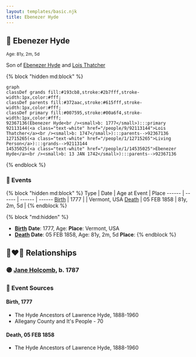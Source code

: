 ```yaml
---
layout: templates/basic.njk
title: Ebenezer Hyde
---
```

## 🔵 Ebenezer Hyde
<small>Age: 81y, 2m, 5d</small>

Son of [Ebenezer Hyde](/people/1/14535025) and [Lois Thatcher](/people/9/92113144)

{% block "hidden md:block" %}
```mermaid
graph
classDef grands fill:#193cb8,stroke:#2b7fff,stroke-width:1px,color:#fff;
classDef parents fill:#372aac,stroke:#615fff,stroke-width:1px,color:#fff;
classDef primary fill:#007595,stroke:#00a6f4,stroke-width:1px,color:#fff;
92367136(Ebenezer Hyde<br /><small>b: 1777</small>):::primary
92113144(<a class="text-white" href="/people/9/92113144">Lois Thatcher</a><br /><small>b: 1747</small>):::parents-->92367136
12715265(<a class="text-white" href="/people/1/12715265">Living Person</a>):::grands-->92113144
14535025(<a class="text-white" href="/people/1/14535025">Ebenezer Hyde</a><br /><small>b: 13 JAN 1742</small>):::parents-->92367136
```
{% endblock %}

### 📆 Events

{% block "hidden md:block" %}
Type | Date | Age at Event | Place
------ | ------ | ------ | ------
[Birth](#event-event-2) | 1777 |  | Vermont, USA
[Death](#event-event-3) | 05 FEB 1858 | 81y, 2m, 5d |
{% endblock %}

{% block "md:hidden" %}
- **[Birth](#event-event-2)**
**Date**: 1777, Age:
**Place**: Vermont, USA
- **[Death](#event-event-3)**
**Date**: 05 FEB 1858, Age: 81y, 2m, 5d
**Place**:
{% endblock %}

## 👩‍❤️‍👨 Relationships

### 🟣 [Jane Holcomb](/people/4/45834912), b. 1787

### 📰 Event Sources

#### <a id="event-event-2"></a> Birth, 1777
* The Hyde Ancestors of Lawrence Hyde, 1888-1960
* Allegany County and It's People  - 70

#### <a id="event-event-3"></a> Death, 05 FEB 1858
* The Hyde Ancestors of Lawrence Hyde, 1888-1960